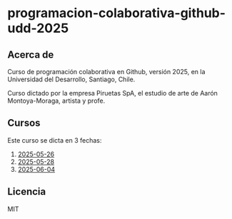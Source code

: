 # programacion-colaborativa-github-udd-2025

## Acerca de

Curso de programación colaborativa en Github, versión 2025, en la Universidad del Desarrollo, Santiago, Chile.

Curso dictado por la empresa Piruetas SpA, el estudio de arte de Aarón Montoya-Moraga, artista y profe.

## Cursos

Este curso se dicta en 3 fechas:

1. [2025-05-26](./2025-05-26/)
2. [2025-05-28](./2025-05-28/)
2. [2025-06-04](./2025-05-28/)

## Licencia

MIT
